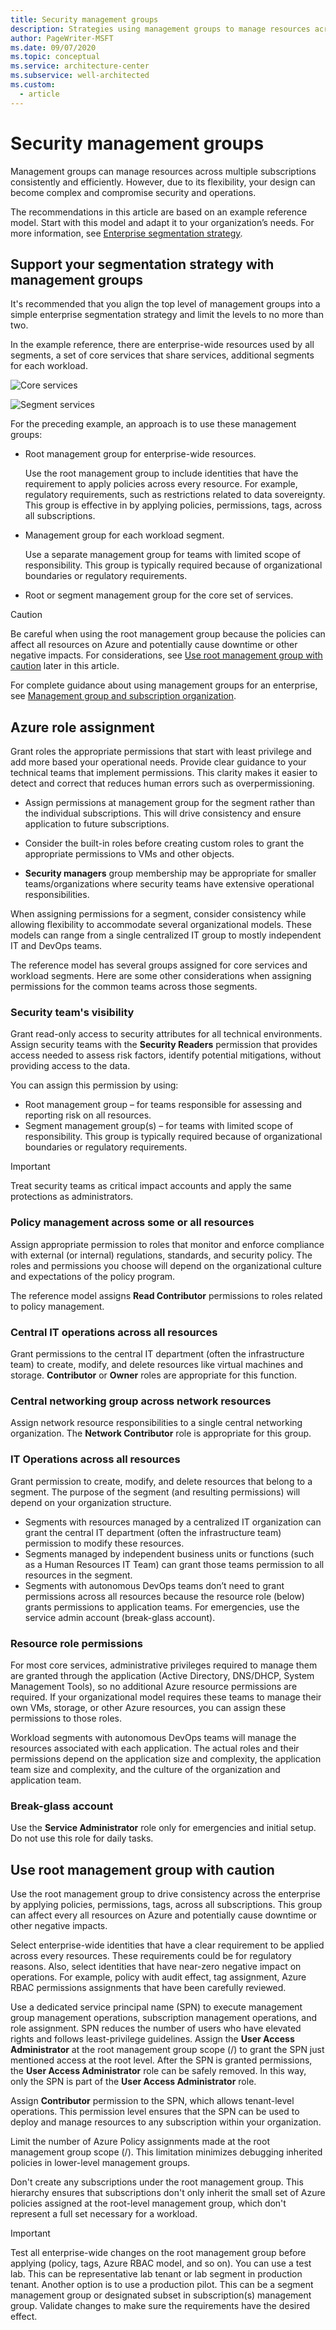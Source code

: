 ```yaml
---
title: Security management groups
description: Strategies using management groups to manage resources across multiple subscriptions consistently and efficiently.
author: PageWriter-MSFT
ms.date: 09/07/2020
ms.topic: conceptual
ms.service: architecture-center
ms.subservice: well-architected
ms.custom:
  - article
---
```


# Security management groups

Management groups can manage resources across multiple subscriptions consistently and efficiently. However, due to its flexibility, your design can become complex and compromise security and operations.

The recommendations in this article are based on an example reference model. Start with this model and adapt it to your organization’s needs. For more information, see [Enterprise segmentation strategy](design-segmentation.md).

## Support your segmentation strategy with management groups

It's recommended that you align the top level of management groups into a simple enterprise segmentation strategy and limit the levels to no more than two. 

In the example reference, there are enterprise-wide resources used by all segments, a set of core services that share services, additional segments for each workload. 

![Core services](images/ref-perms.png)


![Segment services](images/ref-segment.png)

For the preceding example, an approach is to use these management groups:

- Root management group for enterprise-wide resources.

    Use the root management group to include identities that have the requirement to apply policies across every resource. For example, regulatory requirements, such as restrictions related to data sovereignty. This group is effective in by applying policies, permissions, tags, across all subscriptions. 

- Management group for each workload segment.

    Use a separate management group for teams with limited scope of responsibility. This group is typically required because of organizational boundaries or regulatory requirements.

- Root or segment management group for the core set of services.  

> [!CAUTION]
> Be careful when using the root management group because the policies can affect all resources on Azure and potentially cause downtime or other negative impacts. For considerations, see [Use root management group with caution](/azure/architecture/framework/security/design-management-groups#use-root-management-group-with-caution) later in this article.
>
> For complete guidance about using management groups for an enterprise, see [Management group and subscription organization](/azure/cloud-adoption-framework/ready/enterprise-scale/management-group-and-subscription-organization).


## Azure role assignment 

Grant roles the appropriate permissions that start with least privilege and add more based your operational needs. Provide clear guidance to your technical teams that implement permissions. This clarity makes it easier to detect and correct that reduces human errors such as overpermissioning.

-  Assign permissions at management group for the segment rather than the individual subscriptions. This will drive consistency and ensure application to future subscriptions.

- Consider the built-in roles before creating custom roles to grant the appropriate permissions to VMs and other objects. 
- **Security managers** group membership may be appropriate for smaller teams/organizations where security teams have extensive operational responsibilities. 

When assigning permissions for a segment, consider consistency while allowing flexibility to accommodate several organizational models. These models can range from a single centralized IT group to mostly independent IT and DevOps teams.  

The reference model has several groups assigned for core services and workload segments.  Here are some other considerations when assigning permissions for the common teams across those segments.

### Security team's visibility

Grant read-only access to security attributes for all technical environments. Assign security teams with the **Security Readers** permission that provides access needed to assess risk factors, identify potential mitigations, without providing access to the data.

You can assign this permission by using:
- Root management group – for teams responsible for assessing and reporting risk on all resources.
- Segment management group(s) – for teams with limited scope of responsibility. This group is typically required because of organizational boundaries or regulatory requirements.

> [!IMPORTANT] 
> Treat security teams as critical impact accounts and apply the same protections as administrators.

### Policy management across some or all resources 

Assign appropriate permission to roles that monitor and enforce compliance with external (or internal) regulations, standards, and security policy. The roles and permissions you choose will depend on the organizational culture and expectations of the policy program. 

The reference model assigns **Read Contributor** permissions to roles related to policy management.

### Central IT operations across all resources

Grant permissions to the central IT department (often the infrastructure team) to create, modify, and delete resources like virtual machines and storage. **Contributor** or **Owner** roles are appropriate for this function.

### Central networking group across network resources

Assign network resource responsibilities to a single central networking organization. 
The **Network Contributor** role is appropriate for this group.

### IT Operations across all resources

Grant permission to create, modify, and delete resources that belong to a segment. The purpose of the segment (and resulting permissions) will depend on your organization structure. 
- Segments with resources managed by a centralized IT organization can grant the central IT department (often the infrastructure team) permission to modify these resources. 
- Segments managed by independent business units or functions (such as a Human Resources IT Team) can grant those teams permission to all resources in the segment. 
- Segments with autonomous DevOps teams don’t need to grant permissions across all resources because the resource role (below) grants permissions to application teams. For emergencies, use the service admin account (break-glass account). 

### Resource role permissions

For most core services, administrative privileges required to manage them are granted through the application (Active Directory, DNS/DHCP, System Management Tools), so no additional Azure resource permissions are required. If your organizational model requires these teams to manage their own VMs, storage, or other Azure resources, you can assign these permissions to those roles. 

Workload segments with autonomous DevOps teams will manage the resources associated with each application. The actual roles and their permissions depend on the application size and complexity, the application team size and complexity, and the culture of the organization and application team. 

### Break-glass account
Use the **Service Administrator** role only for emergencies and initial setup. Do not use this role for daily tasks.  


## Use root management group with caution
Use the root management group to drive consistency across the enterprise by applying policies, permissions, tags, across all subscriptions. This group can affect every all resources on Azure and potentially cause downtime or other negative impacts. 

Select enterprise-wide identities that have a clear requirement to be applied across every resources. These requirements could be for regulatory reasons. Also, select identities that have near-zero negative impact on operations. For example, policy with audit effect, tag assignment, Azure RBAC permissions assignments that have been carefully reviewed.

Use a dedicated service principal name (SPN) to execute management group management operations, subscription management operations, and role assignment. SPN reduces the number of users who have elevated rights and follows least-privilege guidelines. Assign the **User Access Administrator** at the root management group scope (/) to grant the SPN just mentioned access at the root level. After the SPN is granted permissions, the **User Access Administrator** role can be safely removed. In this way, only the SPN is part of the **User Access Administrator** role.

Assign **Contributor** permission to the SPN, which allows tenant-level operations. This permission level ensures that the SPN can be used to deploy and manage resources to any subscription within your organization.

Limit the number of Azure Policy assignments made at the root management group scope (/). This limitation minimizes debugging inherited policies in lower-level management groups.

Don't create any subscriptions under the root management group. This hierarchy ensures that subscriptions don't only inherit the small set of Azure policies assigned at the root-level management group, which don't represent a full set necessary for a workload.
    
> [!IMPORTANT] 
> Test all enterprise-wide changes on the root management group before applying (policy, tags, Azure RBAC model, and so on). You can use a test lab. This can be representative lab tenant or lab segment in production tenant. Another option is to use a production pilot. This can be a segment management group or designated subset in subscription(s) management group. Validate changes to make sure the requirements have the desired effect.


